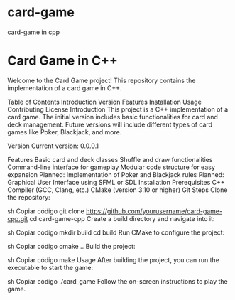 # card-game
card-game in cpp
# Card Game in C++
Welcome to the Card Game project! This repository contains the implementation of a card game in C++.

Table of Contents
Introduction
Version
Features
Installation
Usage
Contributing
License
Introduction
This project is a C++ implementation of a card game. The initial version includes basic functionalities for card and deck management. Future versions will include different types of card games like Poker, Blackjack, and more.

Version
Current version: 0.0.0.1

Features
Basic card and deck classes
Shuffle and draw functionalities
Command-line interface for gameplay
Modular code structure for easy expansion
Planned: Implementation of Poker and Blackjack rules
Planned: Graphical User Interface using SFML or SDL
Installation
Prerequisites
C++ Compiler (GCC, Clang, etc.)
CMake (version 3.10 or higher)
Git
Steps
Clone the repository:

sh
Copiar código
git clone https://github.com/yourusername/card-game-cpp.git
cd card-game-cpp
Create a build directory and navigate into it:

sh
Copiar código
mkdir build
cd build
Run CMake to configure the project:

sh
Copiar código
cmake ..
Build the project:

sh
Copiar código
make
Usage
After building the project, you can run the executable to start the game:

sh
Copiar código
./card_game
Follow the on-screen instructions to play the game.

